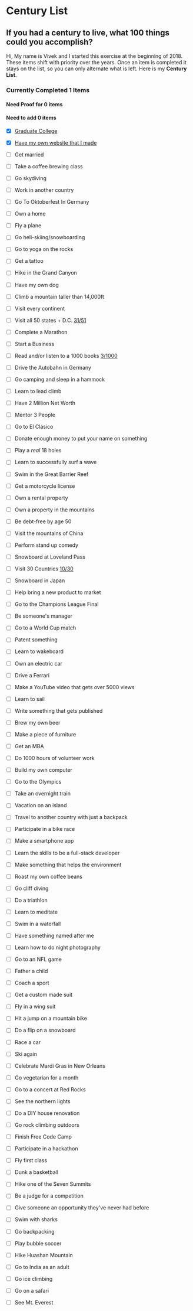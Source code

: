 # Century List
## If you had a century to live, what 100 things could you accomplish?

Hi,
My name is Vivek and I started this exercise at the beginning of 2018. These items shift with priority over the years. Once an item is completed it stays on the list, so you can only alternate what is left. Here is my **Century List**.


### Currently Completed **1** Items
#### Need Proof for **0** items
#### Need to add **0** items


- [x] [Graduate College](../master/proof/graduated.jpg)

- [x] [Have my own website that I made](http://vivekravishankar.com)

- [ ] Get married

- [ ] Take a coffee brewing class

- [ ] Go skydiving

- [ ] Work in another country

- [ ] Go To Oktoberfest In Germany

- [ ] Own a home

- [ ] Fly a plane

- [ ] Go heli-skiing/snowboarding

- [ ] Go to yoga on the rocks

- [ ] Get a tattoo

- [ ] Hike in the Grand Canyon

- [ ] Have my own dog

- [ ] Climb a mountain taller than 14,000ft

- [ ] Visit every continent

- [ ] Visit all 50 states + D.C. [31/51](../master/states.md)

- [ ] Complete a Marathon

- [ ] Start a Business

- [ ] Read and/or listen to a 1000 books [3/1000](../master/books.md)

- [ ] Drive the Autobahn in Germany

- [ ] Go camping and sleep in a hammock

- [ ] Learn to lead climb

- [ ] Have 2 Million Net Worth

- [ ] Mentor 3 People

- [ ] Go to El Cl&#225;sico

- [ ] Donate enough money to put your name on something

- [ ] Play a *real* 18 holes

- [ ] Learn to successfully surf a wave

- [ ] Swim in the Great Barrier Reef

- [ ] Get a motorcycle license

- [ ] Own a rental property

- [ ] Own a property in the mountains

- [ ] Be debt-free by age 50

- [ ] Visit the mountains of China

- [ ] Perform stand up comedy

- [ ] Snowboard at Loveland Pass

- [ ] Visit 30 Countries [10/30](../master/countries.md)

- [ ] Snowboard in Japan

- [ ] Help bring a new product to market

- [ ] Go to the Champions League Final

- [ ] Be someone's manager

- [ ] Go to a World Cup match

- [ ] Patent something

- [ ] Learn to wakeboard

- [ ] Own an electric car

- [ ] Drive a Ferrari

- [ ] Make a YouTube video that gets over 5000 views

- [ ] Learn to sail

- [ ] Write something that gets published

- [ ] Brew my own beer

- [ ] Make a piece of furniture

- [ ] Get an MBA

- [ ] Do 1000 hours of volunteer work

- [ ] Build my own computer

- [ ] Go to the Olympics

- [ ] Take an overnight train

- [ ] Vacation on an island

- [ ] Travel to another country with just a backpack

- [ ] Participate in a bike race

- [ ] Make a smartphone app

- [ ] Learn the skills to be a full-stack developer

- [ ] Make something that helps the environment

- [ ] Roast my own coffee beans

- [ ] Go cliff diving

- [ ] Do a triathlon

- [ ] Learn to meditate

- [ ] Swim in a waterfall

- [ ] Have something named after me

- [ ] Learn how to do night photography

- [ ] Go to an NFL game

- [ ] Father a child

- [ ] Coach a sport

- [ ] Get a custom made suit

- [ ] Fly in a wing suit

- [ ] Hit a jump on a mountain bike

- [ ] Do a flip on a snowboard

- [ ] Race a car

- [ ] Ski again

- [ ] Celebrate Mardi Gras in New Orleans

- [ ] Go vegetarian for a month

- [ ] Go to a concert at Red Rocks

- [ ] See the northern lights

- [ ] Do a DIY house renovation

- [ ] Go rock climbing outdoors

- [ ] Finish Free Code Camp

- [ ] Participate in a hackathon

- [ ] Fly first class

- [ ] Dunk a basketball

- [ ] Hike one of the Seven Summits

- [ ] Be a judge for a competition

- [ ] Give someone an opportunity they've never had before

- [ ] Swim with sharks

- [ ] Go backpacking

- [ ] Play bubble soccer

- [ ] Hike Huashan Mountain

- [ ] Go to India as an adult

- [ ] Go ice climbing

- [ ] Go on a safari

- [ ] See Mt. Everest

